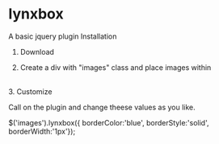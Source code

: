 # lynxbox
A basic jquery plugin
Installation
1. Download

2. Create a div with "images" class and place images within

<div class="images">
          <img src='example.jpg' alt=''/>
                <img src='example.jpg' alt=''/></div>
3. Customize

Call on the plugin and change theese values as you like.

$('images').lynxbox({
                borderColor:'blue',
                borderStyle:'solid',
                borderWidth:'1px'});
